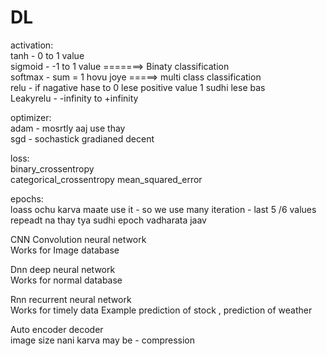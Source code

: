 # DL

activation:  
tanh - 0 to 1 value  
sigmoid - -1 to 1 value =======> Binaty classification  
softmax - sum = 1 hovu joye =====> multi class classification  
relu - if nagative hase to 0 lese positive value 1 sudhi lese bas    
Leakyrelu - -infinity to +infinity  

optimizer:  
adam  - mosrtly aaj use thay  
sgd  - sochastick gradianed decent    

loss:  
binary_crossentropy  
categorical_crossentropy 
mean_squared_error  

epochs:  
loass ochu karva maate use it - so we use many iteration - last 5 /6 values repeadt na thay tya sudhi epoch vadharata jaav  



CNN Convolution neural network  
Works for Image database

Dnn deep neural network  
Works for normal database  

Rnn  recurrent neural network  
Works for timely data 
Example prediction of stock , prediction of weather  

Auto encoder decoder  
image size nani karva may be - compression  
